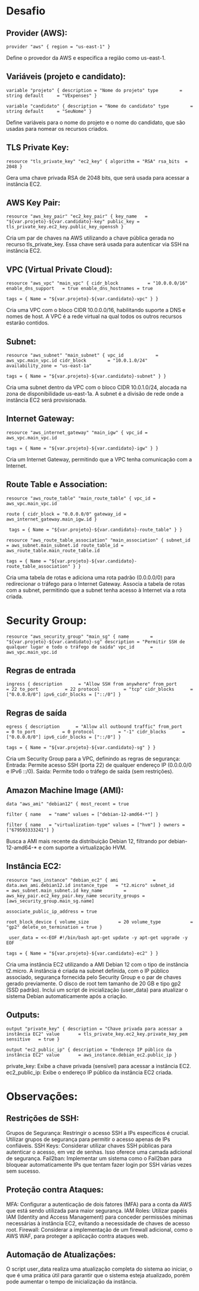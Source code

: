 # Desafio

## Provider (AWS):
`provider "aws" {
  region = "us-east-1"
}`

Define o provedor da AWS e especifica a região como us-east-1.

## Variáveis (projeto e candidato):
`variable "projeto" {
  description = "Nome do projeto"
  type        = string
  default     = "VExpenses"
}`

`variable "candidato" {
  description = "Nome do candidato"
  type        = string
  default     = "SeuNome"
}`

Define variáveis para o nome do projeto e o nome do candidato, que são usadas para nomear os recursos criados.

## TLS Private Key:
`resource "tls_private_key" "ec2_key" {
  algorithm = "RSA"
  rsa_bits  = 2048
}`

Gera uma chave privada RSA de 2048 bits, que será usada para acessar a instância EC2.

## AWS Key Pair:
`resource "aws_key_pair" "ec2_key_pair" {
  key_name   = "${var.projeto}-${var.candidato}-key"
  public_key = tls_private_key.ec2_key.public_key_openssh
}`

Cria um par de chaves na AWS utilizando a chave pública gerada no recurso tls_private_key. Essa chave será usada para autenticar via SSH na instância EC2.

## VPC (Virtual Private Cloud):
`resource "aws_vpc" "main_vpc" {
  cidr_block           = "10.0.0.0/16"
  enable_dns_support   = true
  enable_dns_hostnames = true`
  
 `tags = {
    Name = "${var.projeto}-${var.candidato}-vpc"
  }
}`

Cria uma VPC com o bloco CIDR 10.0.0.0/16, habilitando suporte a DNS e nomes de host. A VPC é a rede virtual na qual todos os outros recursos estarão contidos.

## Subnet:
`resource "aws_subnet" "main_subnet" {
  vpc_id            = aws_vpc.main_vpc.id
  cidr_block        = "10.0.1.0/24"
  availability_zone = "us-east-1a"`

  `tags = {
    Name = "${var.projeto}-${var.candidato}-subnet"
  }
}`

Cria uma subnet dentro da VPC com o bloco CIDR 10.0.1.0/24, alocada na zona de disponibilidade us-east-1a. A subnet é a divisão de rede onde a instância EC2 será provisionada.

## Internet Gateway:
`resource "aws_internet_gateway" "main_igw" {
  vpc_id = aws_vpc.main_vpc.id`

  `tags = {
    Name = "${var.projeto}-${var.candidato}-igw"
  }
}`

Cria um Internet Gateway, permitindo que a VPC tenha comunicação com a Internet.

## Route Table e Association:
`resource "aws_route_table" "main_route_table" {
  vpc_id = aws_vpc.main_vpc.id`

  `route {
    cidr_block = "0.0.0.0/0"
    gateway_id = aws_internet_gateway.main_igw.id
  }`

 ` tags = {
    Name = "${var.projeto}-${var.candidato}-route_table"
  }
}`

`resource "aws_route_table_association" "main_association" {
  subnet_id      = aws_subnet.main_subnet.id
  route_table_id = aws_route_table.main_route_table.id`

  `tags = {
    Name = "${var.projeto}-${var.candidato}-route_table_association"
  }
}`

Cria uma tabela de rotas e adiciona uma rota padrão (0.0.0.0/0) para redirecionar o tráfego para o Internet Gateway.
Associa a tabela de rotas com a subnet, permitindo que a subnet tenha acesso à Internet via a rota criada.

# Security Group:
`resource "aws_security_group" "main_sg" {
  name        = "${var.projeto}-${var.candidato}-sg"
  description = "Permitir SSH de qualquer lugar e todo o tráfego de saída"
  vpc_id      = aws_vpc.main_vpc.id`

  ## Regras de entrada
  `ingress {
    description      = "Allow SSH from anywhere"
    from_port        = 22
    to_port          = 22
    protocol         = "tcp"
    cidr_blocks      = ["0.0.0.0/0"]
    ipv6_cidr_blocks = ["::/0"]
  }`

  ## Regras de saída
  `egress {
    description      = "Allow all outbound traffic"
    from_port        = 0
    to_port          = 0
    protocol         = "-1"
    cidr_blocks      = ["0.0.0.0/0"]
    ipv6_cidr_blocks = ["::/0"]
  }`

  `tags = {
    Name = "${var.projeto}-${var.candidato}-sg"
  }
}`

Cria um Security Group para a VPC, definindo as regras de segurança:
Entrada: Permite acesso SSH (porta 22) de qualquer endereço IP (0.0.0.0/0 e IPv6 ::/0).
Saída: Permite todo o tráfego de saída (sem restrições).

## Amazon Machine Image (AMI):
`data "aws_ami" "debian12" {
  most_recent = true`

  `filter {
    name   = "name"
    values = ["debian-12-amd64-*"]
  }`

  `filter {
    name   = "virtualization-type"
    values = ["hvm"]
  }
  owners = ["679593333241"]
}`

Busca a AMI mais recente da distribuição Debian 12, filtrando por debian-12-amd64-* e com suporte a virtualização HVM.

## Instância EC2:
`resource "aws_instance" "debian_ec2" {
  ami             = data.aws_ami.debian12.id
  instance_type   = "t2.micro"
  subnet_id       = aws_subnet.main_subnet.id
  key_name        = aws_key_pair.ec2_key_pair.key_name
  security_groups = [aws_security_group.main_sg.name]`

  `associate_public_ip_address = true`

  `root_block_device {
    volume_size           = 20
    volume_type           = "gp2"
    delete_on_termination = true
  }`

 ` user_data = <<-EOF
              #!/bin/bash
              apt-get update -y
              apt-get upgrade -y
              EOF`

  `tags = {
    Name = "${var.projeto}-${var.candidato}-ec2"
  }
}`

Cria uma instância EC2 utilizando a AMI Debian 12 com o tipo de instância t2.micro.
A instância é criada na subnet definida, com o IP público associado, segurança fornecida pelo Security Group e o par de chaves gerado previamente.
O disco de root tem tamanho de 20 GB e tipo gp2 (SSD padrão).
Inclui um script de inicialização (user_data) para atualizar o sistema Debian automaticamente após a criação.

## Outputs:
`output "private_key" {
  description = "Chave privada para acessar a instância EC2"
  value       = tls_private_key.ec2_key.private_key_pem
  sensitive   = true
}`

`output "ec2_public_ip" {
  description = "Endereço IP público da instância EC2"
  value       = aws_instance.debian_ec2.public_ip
}`

private_key: Exibe a chave privada (sensível) para acessar a instância EC2.
ec2_public_ip: Exibe o endereço IP público da instância EC2 criada.

# Observações:

## Restrições de SSH:
Grupos de Segurança: Restringir o acesso SSH a IPs específicos é crucial. Utilizar grupos de segurança para permitir o acesso apenas de IPs confiáveis.
SSH Keys: Considerar utilizar chaves SSH públicas para autenticar o acesso, em vez de senhas. Isso oferece uma camada adicional de segurança.
Fail2ban: Implementar um sistema como o Fail2ban para bloquear automaticamente IPs que tentam fazer login por SSH várias vezes sem sucesso.

## Proteção contra Ataques:
MFA: Configurar a autenticação de dois fatores (MFA) para a conta da AWS que está sendo utilizada para maior segurança.
IAM Roles: Utilizar papéis IAM (Identity and Access Management) para conceder permissões mínimas necessárias à instância EC2, evitando a necessidade de chaves de acesso root.
Firewall: Considerar a implementação de um firewall adicional, como o AWS WAF, para proteger a aplicação contra ataques web.

## Automação de Atualizações: 
O script user_data realiza uma atualização completa do sistema ao iniciar, o que é uma prática útil para garantir que o sistema esteja atualizado, porém pode aumentar o tempo de inicialização da instância.
